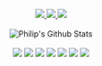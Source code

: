 <p align="center">
  <a href="http://philip-huang.tech" target="_blank">
    <img src="https://img.shields.io/badge/%F0%9F%8F%A0-homepage-5A6AB1?style=for-the-badge"/>
  </a>
  
  <a href="http://blog.philip-huang.tech/" target="_blank">
  <img src="https://img.shields.io/badge/%F0%9F%93%92-blog-67A4AC?style=for-the-badge"/>
  </a>
  
  <a href="https://huggingface.co/p208p2002" target="_blank">
  <img src="https://img.shields.io/badge/%F0%9F%A4%97-huggingface-yellow?style=for-the-badge"/>
  </a>
  <br/>
  <br/>

   <img align="center" src="https://github-readme-stats.vercel.app/api?username=p208p2002&show_icons=true&count_private=true&include_all_commits=true&line_height=21&title_color=1F4056" alt="Philip's Github Stats" />
  
  <br/>
  <br/>
  <img src="https://img.shields.io/badge/Ubuntu-E95420?style=flat-square&logo=ubuntu&logoColor=white"/>
  <img src="https://img.shields.io/badge/javascript-%23323330.svg?style=flat-square&logo=javascript&logoColor=%23F7DF1E"/>
  <img src="https://img.shields.io/badge/react-%2320232a.svg?style=flat-square&logo=react&logoColor=%2361DAFB"/>
  <img src="https://img.shields.io/badge/python-3670A0?style=flat-square&logo=python&logoColor=ffdd54"/>
  <img src="https://img.shields.io/badge/PyTorch-%23EE4C2C.svg?style=flat-square&logo=PyTorch&logoColor=white"/>
  <img src="https://img.shields.io/badge/Lightning-792EE5.svg?style=flat-square&logo=pytorchlightning&logoColor=white"/>
  <img src="https://img.shields.io/badge/docker-%230db7ed.svg?style=flat-square&logo=docker&logoColor=white"/>
</p>
